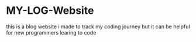 # MY-LOG-Website
this is a blog website i made to track my coding journey but it can be helpful for new programmers learing to code
